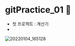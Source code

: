 # gitPractice_01 👋

- 첫 프로젝트 : 계산기
- 
![20220104_165128](https://user-images.githubusercontent.com/95396857/148026557-0bff07ae-788e-4efa-bdf3-4c26116e7294.png)

<!--
**YJYJ123123/YJYJ123123** is a ✨ _special_ ✨ repository because its `README.md` (this file) appears on your GitHub profile.

Here are some ideas to get you started:

- 🔭 I’m currently working on ...
- 🌱 I’m currently learning ...
- 👯 I’m looking to collaborate on ...
- 🤔 I’m looking for help with ...
- 💬 Ask me about ...
- 📫 How to reach me: ...
- 😄 Pronouns: ...
- ⚡ Fun fact: ...
-->

